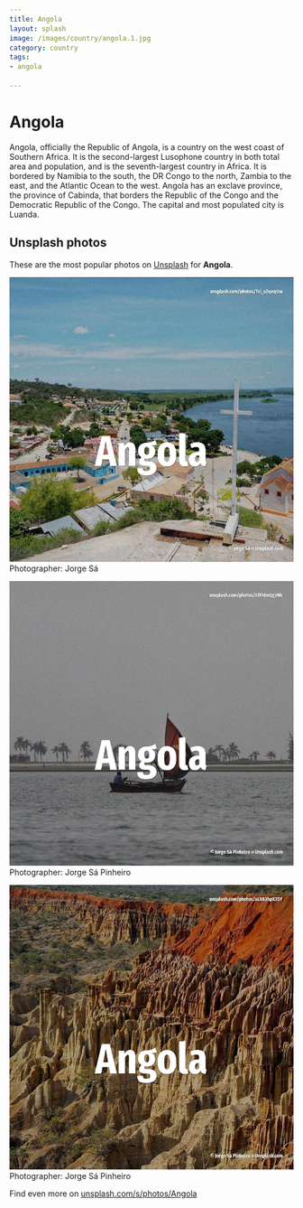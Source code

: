 ```yaml
---
title: Angola
layout: splash
image: /images/country/angola.1.jpg
category: country
tags:
- angola

---
```

# Angola

Angola, officially the Republic of Angola, is a country on the west coast of Southern Africa.
It is the second-largest Lusophone  country in both total area and population, and is the 
seventh-largest country in Africa.
It is bordered by Namibia to the south, the DR Congo to the north, Zambia to the east, and the 
Atlantic Ocean to the west.
Angola has an exclave province, the province of Cabinda, that borders the Republic of the Congo and 
the Democratic Republic of the Congo.
The capital and most populated city is Luanda.

 
## Unsplash photos
These are the most popular photos on [Unsplash](https://unsplash.com) for **Angola**.
 
![Angola](/images/country/angola.1.jpg)
Photographer:  Jorge Sá
 
![Angola](/images/country/angola.2.jpg)
Photographer:  Jorge Sá Pinheiro
 
![Angola](/images/country/angola.3.jpg)
Photographer:  Jorge Sá Pinheiro
 
Find even more on [unsplash.com/s/photos/Angola](https://unsplash.com/s/photos/Angola)
 
